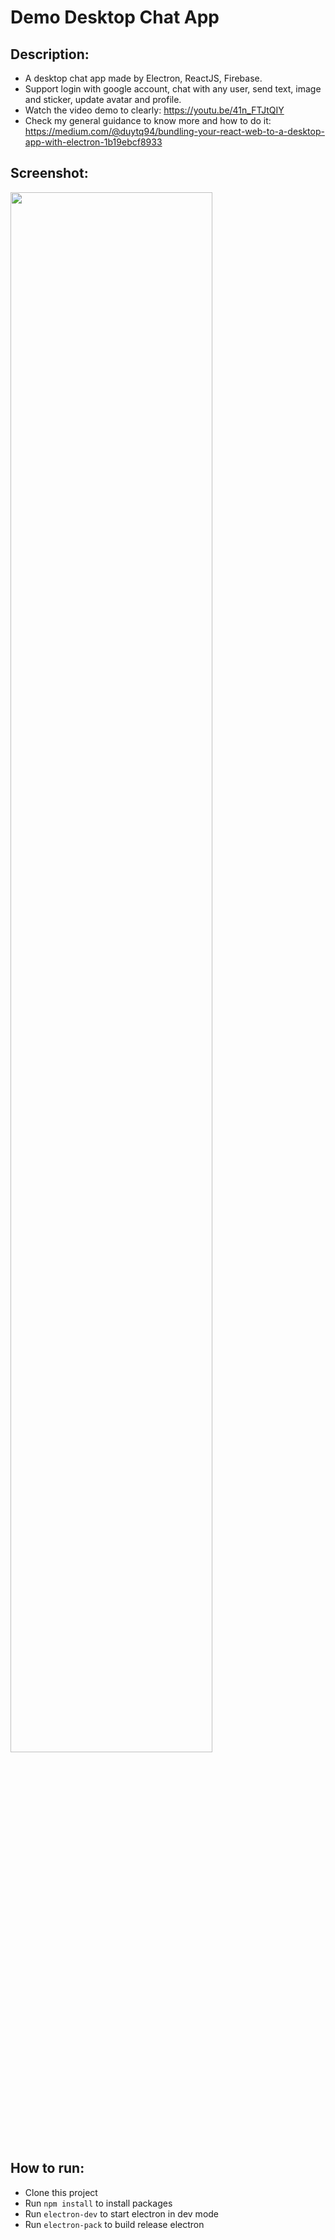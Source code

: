# Demo Desktop Chat App

## Description:
* A desktop chat app made by Electron, ReactJS, Firebase.
* Support login with google account, chat with any user, send text, image and sticker, update avatar and profile.
* Watch the video demo to clearly: https://youtu.be/41n_FTJtQIY
* Check my general guidance to know more and how to do it: https://medium.com/@duytq94/bundling-your-react-web-to-a-desktop-app-with-electron-1b19ebcf8933

## Screenshot:
<img src="https://raw.githubusercontent.com/duytq94/reactjs-chat-demo/master/screenshots/ElectronChatDemo.gif" height="80%" width="80%">

## How to run:
* Clone this project
* Run `npm install` to install packages
* Run `electron-dev` to start electron in dev mode
* Run `electron-pack` to build release electron